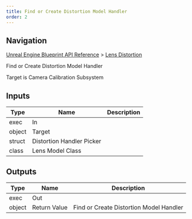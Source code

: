 ```yaml
---
title: Find or Create Distortion Model Handler
order: 2
---
```

## Navigation

[Unreal Engine Blueprint API Reference](https://dev.epicgames.com/documentation/en-us/unreal-engine/BlueprintAPI) > [Lens Distortion](https://dev.epicgames.com/documentation/en-us/unreal-engine/BlueprintAPI/LensDistortion_1)

Find or Create Distortion Model Handler

Target is Camera Calibration Subsystem

## Inputs

| Type | Name | Description |
| --- | --- | --- |
| exec | In |  |
| object | Target |  |
| struct | Distortion Handler Picker |  |
| class | Lens Model Class |  |

## Outputs

| Type | Name | Description |
| --- | --- | --- |
| exec | Out |  |
| object | Return Value | Find or Create Distortion Model Handler |
